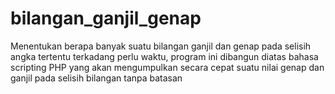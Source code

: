 # bilangan_ganjil_genap
Menentukan berapa banyak suatu bilangan ganjil dan genap pada selisih angka tertentu terkadang perlu waktu, program ini dibangun diatas bahasa scripting PHP yang akan mengumpulkan secara cepat suatu nilai genap dan ganjil pada selisih bilangan tanpa batasan
